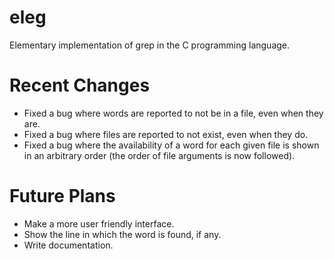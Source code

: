 # eleg
Elementary implementation of grep in the C programming language.

# Recent Changes
- Fixed a bug where words are reported to not be in a file, even when they are.
- Fixed a bug where files are reported to not exist, even when they do.
- Fixed a bug where the availability of a word for each given file is shown in an arbitrary order (the order of file arguments is now followed).

# Future Plans
- Make a more user friendly interface.
- Show the line in which the word is found, if any.
- Write documentation.
